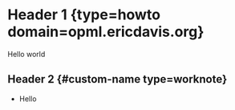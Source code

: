 # Header 1 {type=howto domain=opml.ericdavis.org}

Hello world

## Header 2 {#custom-name type=worknote}

- Hello
